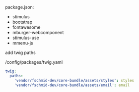 package.json:
- stimulus
- bootstrap
- fontawesome
- mburger-webcomponent
- stimulus-use
- mmenu-js


add twig paths

/config/packages/twig.yaml
```yaml
twig:
  paths:
    'vendor/fschmid-dev/core-bundle/assets/styles': styles
    'vendor/fschmid-dev/core-bundle/assets/email': email
```
